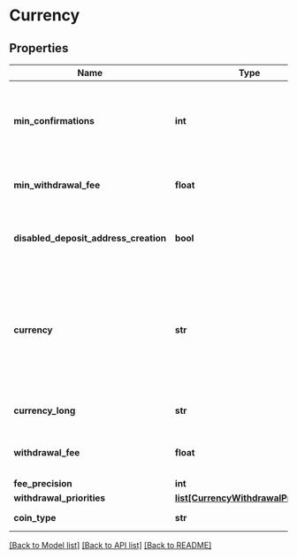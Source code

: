 # Currency

## Properties
Name | Type | Description | Notes
------------ | ------------- | ------------- | -------------
**min_confirmations** | **int** | Minimum number of block chain confirmations before deposit is accepted. | [optional] 
**min_withdrawal_fee** | **float** | The minimum transaction fee paid for withdrawals | [optional] 
**disabled_deposit_address_creation** | **bool** | False if deposit address creation is disabled | [optional] 
**currency** | **str** | The abbreviation of the currency. This abbreviation is used elsewhere in the API to identify the currency. | 
**currency_long** | **str** | The full name for the currency. | 
**withdrawal_fee** | **float** | The total transaction fee paid for withdrawals | 
**fee_precision** | **int** | fee precision | [optional] 
**withdrawal_priorities** | [**list[CurrencyWithdrawalPriorities]**](CurrencyWithdrawalPriorities.md) |  | [optional] 
**coin_type** | **str** | The type of the currency. | 

[[Back to Model list]](../README.md#documentation-for-models) [[Back to API list]](../README.md#documentation-for-api-endpoints) [[Back to README]](../README.md)


